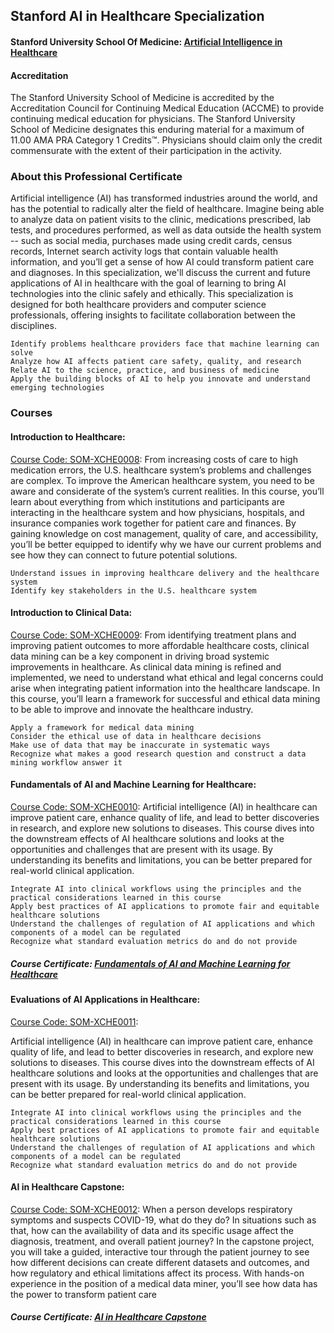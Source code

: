 ## Stanford AI in Healthcare Specialization
#### Stanford University School Of Medicine: [Artificial Intelligence in Healthcare](https://online.stanford.edu/programs/artificial-intelligence-healthcare)
#### Accreditation
The Stanford University School of Medicine is accredited by the Accreditation Council for Continuing Medical Education (ACCME) to provide continuing medical education for physicians. The Stanford University School of Medicine designates this enduring material for a maximum of 11.00 AMA PRA Category 1 Credits™. Physicians should claim only the credit commensurate with the extent of their participation in the activity.

### About this Professional Certificate 
Artificial intelligence (AI) has transformed industries around the world, and has the potential to radically alter the field of healthcare. Imagine being able to analyze data on patient visits to the clinic, medications prescribed, lab tests, and procedures performed, as well as data outside the health system -- such as social media, purchases made using credit cards, census records, Internet search activity logs that contain valuable health information, and you’ll get a sense of how AI could transform patient care and diagnoses. In this specialization, we'll discuss the current and future applications of AI in healthcare with the goal of learning to bring AI technologies into the clinic safely and ethically. This specialization is designed for both healthcare providers and computer science professionals, offering insights to facilitate collaboration between the disciplines.

    Identify problems healthcare providers face that machine learning can solve
    Analyze how AI affects patient care safety, quality, and research
    Relate AI to the science, practice, and business of medicine
    Apply the building blocks of AI to help you innovate and understand emerging technologies

### Courses
#### Introduction to Healthcare:
[Course Code: SOM-XCHE0008](https://online.stanford.edu/courses/som-xche0008-introduction-healthcare):
From increasing costs of care to high medication errors, the U.S. healthcare system’s problems and challenges are complex. To improve the American healthcare system, you need to be aware and considerate of the system’s current realities. In this course, you’ll learn about everything from which institutions and participants are interacting in the healthcare system and how physicians, hospitals, and insurance companies work together for patient care and finances. By gaining knowledge on cost management, quality of care, and accessibility, you’ll be better equipped to identify why we have our current problems and see how they can connect to future potential solutions.

    Understand issues in improving healthcare delivery and the healthcare system
    Identify key stakeholders in the U.S. healthcare system

#### Introduction to Clinical Data:
[Course Code: SOM-XCHE0009](https://online.stanford.edu/courses/som-xche0009-introduction-clinical-data):
From identifying treatment plans and improving patient outcomes to more affordable healthcare costs, clinical data mining can be a key component in driving broad systemic improvements in healthcare. As clinical data mining is refined and implemented, we need to understand what ethical and legal concerns could arise when integrating patient information into the healthcare landscape. In this course, you’ll learn a framework for successful and ethical data mining to be able to improve and innovate the healthcare industry.

    Apply a framework for medical data mining
    Consider the ethical use of data in healthcare decisions
    Make use of data that may be inaccurate in systematic ways
    Recognize what makes a good research question and construct a data mining workflow answer it

#### Fundamentals of AI and Machine Learning for Healthcare:
[Course Code: SOM-XCHE0010](https://online.stanford.edu/courses/som-xche0011-evaluations-ai-applications-healthcare):
Artificial intelligence (AI) in healthcare can improve patient care, enhance quality of life, and lead to better discoveries in research, and explore new solutions to diseases. This course dives into the downstream effects of AI healthcare solutions and looks at the opportunities and challenges that are present with its usage. By understanding its benefits and limitations, you can be better prepared for real-world clinical application.

    Integrate AI into clinical workflows using the principles and the practical considerations learned in this course
    Apply best practices of AI applications to promote fair and equitable healthcare solutions
    Understand the challenges of regulation of AI applications and which components of a model can be regulated
    Recognize what standard evaluation metrics do and do not provide
##### Course Certificate: [Fundamentals of AI and Machine Learning for Healthcare](https://stanford.cloud-cme.com/assets/stanford/Uploads/334690/334690_47055_3.pdf)
####  Evaluations of AI Applications in Healthcare:
[Course Code: SOM-XCHE0011](https://online.stanford.edu/courses/som-xche0011-evaluations-ai-applications-healthcare):


Artificial intelligence (AI) in healthcare can improve patient care, enhance quality of life, and lead to better discoveries in research, and explore new solutions to diseases. This course dives into the downstream effects of AI healthcare solutions and looks at the opportunities and challenges that are present with its usage. By understanding its benefits and limitations, you can be better prepared for real-world clinical application.

    Integrate AI into clinical workflows using the principles and the practical considerations learned in this course
    Apply best practices of AI applications to promote fair and equitable healthcare solutions
    Understand the challenges of regulation of AI applications and which components of a model can be regulated
    Recognize what standard evaluation metrics do and do not provide

#### AI in Healthcare Capstone:
[Course Code: SOM-XCHE0012](https://online.stanford.edu/courses/som-xche0012-ai-healthcare-capstone):
When a person develops respiratory symptoms and suspects COVID-19, what do they do? In situations such as that, how can the availability of data and its specific usage affect the diagnosis, treatment, and overall patient journey? In the capstone project, you will take a guided, interactive tour through the patient journey to see how different decisions can create different datasets and outcomes, and how regulatory and ethical limitations affect its process. With hands-on experience in the position of a medical data miner, you’ll see how data has the power to transform patient care

##### Course Certificate: [AI in Healthcare Capstone](https://stanford.cloud-cme.com/assets/stanford/Uploads/334690/334690_39163_3.pdf)
